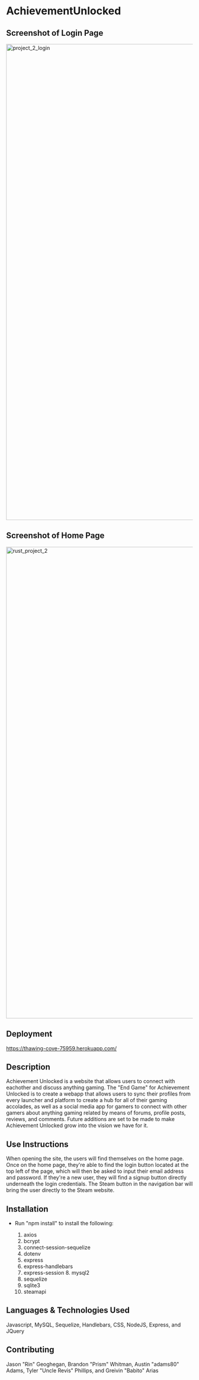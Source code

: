 # AchievementUnlocked

## Screenshot of Login Page
<img width="1280" alt="project_2_login" src="https://github.com/Greivin13/AchievementUnlocked/assets/123614404/0bcefa0b-9bb2-4a30-8d6b-cfa98465d54d">

## Screenshot of Home Page
<img width="1268" alt="rust_project_2" src="https://github.com/Greivin13/AchievementUnlocked/assets/123614404/f0e66872-7e1c-4c97-8229-9fbdb293e894">

## Deployment
<a href="https://thawing-cove-75959.herokuapp.com">https://thawing-cove-75959.herokuapp.com/ </a>

## Description
   Achievement Unlocked is a website that allows users to connect with eachother and discuss anything gaming. The "End Game" for Achievement Unlocked is to create a webapp that allows users to sync their profiles from every launcher and platform to create a hub for all of their gaming accolades, as well as a social media app for gamers to connect with other gamers about anything gaming related by means of forums, profile posts, reviews, and comments. Future additions are set to be made to make Achievement Unlocked grow into the vision we have for it. 

## Use Instructions
   When opening the site, the users will find themselves on the home page. Once on the home page, they're able to find the login button located at the top left of the page, which will then be asked to input their email address and password. If they're a new user, they will find a signup button directly underneath the login credentials. The Steam button in the navigation bar will bring the user directly to the Steam website. 

## Installation
  - Run "npm install" to install the following:

    1. axios
     2. bcrypt
      3. connect-session-sequelize
     4. dotenv
    5. express
     6. express-handlebars
      7. express-session
        8. mysql2
      9. sequelize
    10. sqlite3
     11. steamapi

  ## Languages & Technologies Used
  Javascript, MySQL, Sequelize, Handlebars, CSS, NodeJS, Express, and JQuery


  ## Contributing
  Jason "Rin" Geoghegan, Brandon "Prism" Whitman, Austin "adams80" Adams, Tyler "Uncle Revis" Phillips, and Greivin "Babito" Arias